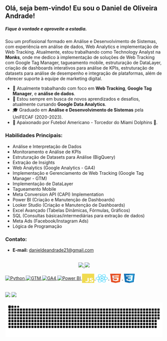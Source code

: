 ## Olá, seja bem-vindo! Eu sou o Daniel de Oliveira Andrade!

##### Fique à vontade e aproveite a estadia.

Sou um profissional formado em Análise e Desenvolvimento de Sistemas, com experiência em análise de dados, Web Analytics e implementação de Web Tracking. Atualmente, estou trabalhando como Technology Analyst na **Monks**, onde me dedico à implementação de soluções de Web Tracking com Google Tag Manager, tagueamento mobile, estruturação de DataLayer, criação de dashboards interativos para análise de KPIs, estruturação de datasets para análise de desempenho e integração de plataformas, além de oferecer suporte à equipe de marketing digital.

- 🔭 Atualmente trabalhando com foco em **Web Tracking**, **Google Tag Manager**, e **análise de dados**.
- 🌱 Estou sempre em busca de novos aprendizados e desafios, atualmente cursando **Google Data Analytics**.
- 🎓 Graduado em **Análise e Desenvolvimento de Sistemas** pela UniFECAF (2020-2023).
- 🏈 Apaixonado por Futebol Americano - Torcedor do Miami Dolphins 🐬.

### Habilidades Principais:
* Análise e Interpretação de Dados
* Monitoramento e Análise de KPIs
* Estruturação de Datasets para Análise (BigQuery)
* Extração de Insights
* Web Analytics (Google Analytics - GA4)
* Implementação e Gerenciamento de Web Tracking (Google Tag Manager - GTM)
* Implementação de DataLayer
* Tagueamento Mobile
* Meta Conversion API (CAPI) Implementation
* Power BI (Criação e Manutenção de Dashboards)
* Looker Studio (Criação e Manutenção de Dashboards)
* Excel Avançado (Tabelas Dinâmicas, Fórmulas, Gráficos)
* SQL (Consultas básicas/intermediárias para extração de dados)
* Meta Ads (Facebook/Instagram Ads)
* Lógica de Programação

### Contato:
* **E-mail:** danieldeandrade21@gmail.com

</br>
<div align="center">
  <a href="https://github.com/damoliveira">
  <img height="160em" src="https://github-readme-stats.vercel.app/api?username=damoliveira&show_icons=true&theme=dracula&include_all_commits=true&count_private=true"/>
  <img height="160em" src="https://github-readme-stats.vercel.app/api/top-langs/?username=damoliveira&layout=compact&langs_count=7&theme=dracula"/>
</div>
 <div style="display: inline_block"><br>
    <img align="center" alt="Python" height="30" width="40" src="https://cdn.jsdelivr.net/gh/devicons/devicon@latest/icons/python/python-original.svg">
    <img align="center" alt="GTM" height="30" width="40" src="https://www.svgrepo.com/show/353827/google-tag-manager.svg">
    <img align="center" alt="GA4" height="30" width="40" src="https://www.vixendigital.com/wp-content/uploads/2023/01/ga4-logo-light-background.svg">
    <img align="center" alt="Power BI" height="30" width="40" src="https://uxwing.com/wp-content/themes/uxwing/download/brands-social-media/power-bi-icon.svg">
    <img align="center" alt="JavaScript" height="30" width="40" src="https://raw.githubusercontent.com/devicons/devicon/master/icons/javascript/javascript-plain.svg">
    <img align="center" alt="React" height="30" width="40" src="https://raw.githubusercontent.com/devicons/devicon/master/icons/react/react-original.svg">
    <img align="center" alt="HTML" height="30" width="40" src="https://raw.githubusercontent.com/devicons/devicon/master/icons/html5/html5-original.svg">
    <img align="center" alt="CSS" height="30" width="40" src="https://raw.githubusercontent.com/devicons/devicon/master/icons/css3/css3-original.svg">
 </div>

  ##

<div> 

  <a href="https://www.instagram.com/damoliveira96/" target="_blank"><img src="https://img.shields.io/badge/-Instagram-%23E4405F?style=for-the-badge&logo=instagram&logoColor=white" target="_blank"></a>
  <a href="https://www.linkedin.com/in/daniel-oliveira-andrade/" target="_blank"><img src="https://img.shields.io/badge/-LinkedIn-%230077B5?style=for-the-badge&logo=linkedin&logoColor=white" target="_blank"></a> 

  ![Snake animation](https://github.com/damoliveira/damoliveira/blob/output/github-contribution-grid-snake.svg)

</div>
